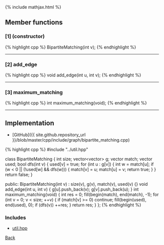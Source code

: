 {% include mathjax.html %}

## Member functions

### [1] (constructor)
{% highlight cpp %}
BipartiteMatching(int v);
{% endhighlight %}


---------------------------------------

### [2] add_edge
{% highlight cpp %}
void add_edge(int u, int v);
{% endhighlight %}


---------------------------------------

### [3] maximum_matching
{% highlight cpp %}
int maximum_matching(void);
{% endhighlight %}


---------------------------------------

## Implementation

- [GitHub]({{ site.github.repository_url }}/blob/master/cpp/include/graph/bipartite_matching.cpp)

{% highlight cpp %}
#include "../util.hpp"

class BipartiteMatching {
  int size;
  vector<vector<int>> g;
  vector<int> match;
  vector<bool> used;
  bool dfs(int v) {
    used[v] = true;
    for (int u : g[v]) {
      int w = match[u];
      if (w < 0 || (!used[w] && dfs(w))) {
        match[v] = u;
        match[u] = v;
        return true;
      }
    }
    return false;
  }

public:
  BipartiteMatching(int v) : size(v), g(v), match(v), used(v) {}
  void add_edge(int u, int v) {
    g[u].push_back(v);
    g[v].push_back(u);
  }
  int maximum_matching(void) {
    int res = 0;
    fill(begin(match), end(match), -1);
    for (int v = 0; v < size; ++v) {
      if (match[v] >= 0) continue;
      fill(begin(used), end(used), 0);
      if (dfs(v)) ++res;
    }
    return res;
  }
};
{% endhighlight %}

### Includes

- [util.hpp](../util)

[Back](../..)

